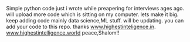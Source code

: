 Simple python code just i wrote while preapering for interviews ages ago.
will upload more code which is sitting on my computer.
lets make it big.
keep adding code mainly data science,ML stuff.
will be updating. 
you can add your code to this repo.
thanks www.highestinteligence.in.
www.highestintelligence.world
peace,Shalom!!
